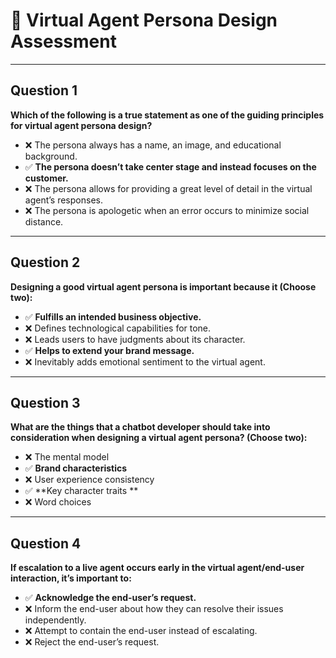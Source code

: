 # 🤖 Virtual Agent Persona Design Assessment  

---

## Question 1  
**Which of the following is a true statement as one of the guiding principles for virtual agent persona design?**  
- ❌ The persona always has a name, an image, and educational background.  
- ✅ **The persona doesn’t take center stage and instead focuses on the customer.**  
- ❌ The persona allows for providing a great level of detail in the virtual agent’s responses.  
- ❌ The persona is apologetic when an error occurs to minimize social distance.  

---

## Question 2  
**Designing a good virtual agent persona is important because it (Choose two):**  
- ✅ **Fulfills an intended business objective.**  
- ❌ Defines technological capabilities for tone.  
- ❌ Leads users to have judgments about its character.  
- ✅ **Helps to extend your brand message.**  
- ❌ Inevitably adds emotional sentiment to the virtual agent.  

---

## Question 3  
**What are the things that a chatbot developer should take into consideration when designing a virtual agent persona? (Choose two):**  
- ❌ The mental model  
- ✅ **Brand characteristics**  
- ❌ User experience consistency 
- ✅ **Key character traits ** 
- ❌ Word choices  

---

## Question 4  
**If escalation to a live agent occurs early in the virtual agent/end-user interaction, it’s important to:**  
- ✅ **Acknowledge the end-user’s request.**  
- ❌ Inform the end-user about how they can resolve their issues independently.  
- ❌ Attempt to contain the end-user instead of escalating.  
- ❌ Reject the end-user’s request.  
